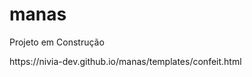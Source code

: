 # manas
<p>Projeto em Construção<p>
<p>https://nivia-dev.github.io/manas/templates/confeit.html</p>
